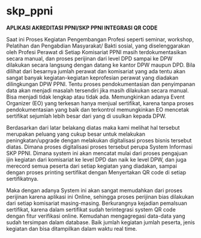 # skp_ppni

<b>APLIKASI AKREDITASI PPNI/SKP PPNI INTEGRASI QR CODE</b>

<p>Saat ini Proses Kegiatan Pengembangan Profesi seperti seminar, workshop, Pelatihan dan Pengabdian Masyarakat/ Bakti sosial, yang diselenggarakan oleh Profesi Perawat di Setiap Komisariat PPNI masih terdokumentasikan secara manual, dan proses perijinan dari level DPD sampai ke DPW dilakukan secara langsung dengan datang ke kantor DPW maupun DPD.  Bila dilihat dari besarnya jumlah perawat dan komisariat yang ada tentu akan sangat banyak kegiatan-kegiatan keprofesian perawat yang diadakan dilingkungan DPW PPNI. Tentu proses pendokumentasian dan penyimpanan data akan menjadi masalah tersendiri jika masih dilakukan secara manual. Bisa menjadi tidak lengkap atau tidak ada. Memungkinkan adanya Event Organizer (EO) yang terkesan hanya menjual sertifikat, karena tanpa proses pendokumentasian yang baik dan terkontrol memungkinkan EO mencetak sertifikat sejumlah lebih besar dari yang di usulkan kepada DPW.</p>
<p>Berdasarkan dari latar belakang diatas maka kami melihat hal tersebut merupakan peluang yang cukup besar untuk melakukan peningkatan/upgrade dengan melakukan digitalisasi proses bisnis tersebut diatas. Dimana proses digitalisasi proses tersebut perupa System Informasi SKP PPNI. Dimana system ini akan mencatat mulai dari proses pengajuan ijin kegiatan dari komisariat ke level DPD dan naik ke level DPW, dan juga merecord semua peserta dari setiap kegiatan yang diadakan, sampai dengan proses printing sertifikat dengan Menyertakan QR code di setiap sertifikatnya.</p>
<p>Maka dengan adanya System ini akan sangat memudahkan dari proses perijinan karena aplikasi ini Online, sehingga proses perijinan bias dilakukan dari setiap komisariat masing-masing. Berkurangnya kejadian pemalsuan sertifikat, karena dalam sertifikat sudah terintegrasi system QR code dengan fitur verifikasi online. Kemudahan mengagregasi data-data yang sudah tersimpan dalam database. Baik jumlah kegiatan jumlah peserta, jenis kegiatan dan bisa ditampilkan dalam waktu real time.</p>
